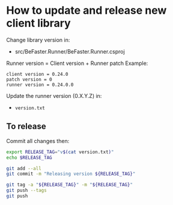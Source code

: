 # How to update and release new client library

Change library version in:
- src/BeFaster.Runner/BeFaster.Runner.csproj

Runner version = Client version + Runner patch
Example:
```
client version = 0.24.0
patch version = 0
runner version = 0.24.0.0
```

Update the runner version (0.X.Y.Z) in:
- `version.txt`

## To release

Commit all changes then:

```bash
export RELEASE_TAG="v$(cat version.txt)"
echo $RELEASE_TAG

git add --all
git commit -m "Releasing version ${RELEASE_TAG}"

git tag -a "${RELEASE_TAG}" -m "${RELEASE_TAG}"
git push --tags
git push
```
